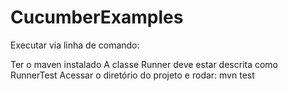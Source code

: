 # CucumberExamples

Executar via linha de comando:

Ter o maven instalado
A classe Runner deve estar descrita como RunnerTest
Acessar o diretório do projeto e rodar: mvn test